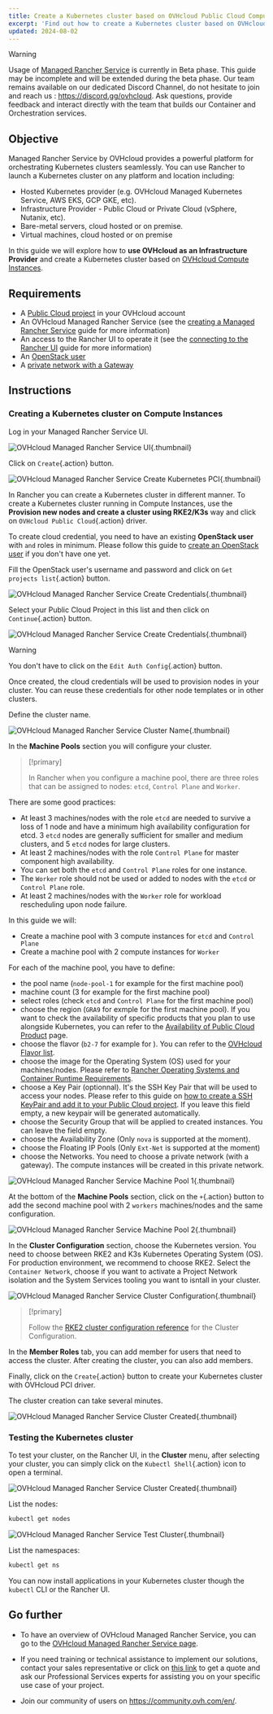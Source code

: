 ```yaml
---
title: Create a Kubernetes cluster based on OVHcloud Public Cloud Compute Instances
excerpt: 'Find out how to create a Kubernetes cluster based on OVHcloud Public Cloud Compute Instances (PCI) on a Managed Rancher Service'
updated: 2024-08-02
---
```


> [!warning]
>
> Usage of [Managed Rancher Service](https://labs.ovhcloud.com/en/managed-rancher-service/) is currently in Beta phase.
> This guide may be incomplete and will be extended during the beta phase. Our team remains available on our dedicated Discord Channel, do not hesitate to join and reach us : <https://discord.gg/ovhcloud>. Ask questions, provide feedback and interact directly with the team that builds our Container and Orchestration services.
>

## Objective

Managed Rancher Service by OVHcloud provides a powerful platform for orchestrating Kubernetes clusters seamlessly. You can use Rancher to launch a Kubernetes cluster on any platform and location including:

- Hosted Kubernetes provider (e.g. OVHcloud Managed Kubernetes Service, AWS EKS, GCP GKE, etc).
- Infrastructure Provider - Public Cloud or Private Cloud (vSphere, Nutanix, etc).
- Bare-metal servers, cloud hosted or on premise.
- Virtual machines, cloud hosted or on premise

In this guide we will explore how to **use OVHcloud as an Infrastructure Provider** and create a Kubernetes cluster based on [OVHcloud Compute Instances](https://www.ovhcloud.com/es/public-cloud/compute/).

## Requirements

- A [Public Cloud project](https://www.ovhcloud.com/es/public-cloud/) in your OVHcloud account
- An OVHcloud Managed Rancher Service (see the [creating a Managed Rancher Service](/pages/public_cloud/containers_orchestration/managed_rancher_service/create-update-rancher) guide for more information)
- An access to the Rancher UI to operate it (see the [connecting to the Rancher UI](/pages/public_cloud/containers_orchestration/managed_rancher_service/create-update-rancher) guide for more information)
- An [OpenStack user](https://help.ovhcloud.com/csm/en-gb-public-cloud-compute-openstack-users?id=kb_article_view&sysparm_article=KB0050636)
- A [private network with a Gateway](https://help.ovhcloud.com/csm/en-public-cloud-network-create-private-network-gateway?id=kb_article_view&sysparm_article=KB0050213)

## Instructions

### Creating a Kubernetes cluster on Compute Instances

Log in your Managed Rancher Service UI.

![OVHcloud Managed Rancher Service UI](images/rancher-ui.png){.thumbnail}

Click on `Create`{.action} button.

![OVHcloud Managed Rancher Service Create Kubernetes PCI](images/rancher-create.png){.thumbnail}

In Rancher you can create a Kubernetes cluster in different manner. To create a Kubernetes cluster running in Compute Instances, use the **Provision new nodes and create a cluster using RKE2/K3s** way and click on `OVHcloud Public Cloud`{.action} driver.

To create cloud credential, you need to have an existing **OpenStack user** with `` and `` roles in minimum. Please follow this guide to [create an OpenStack user](https://help.ovhcloud.com/csm/en-gb-public-cloud-compute-openstack-users?id=kb_article_view&sysparm_article=KB0050636) if you don't have one yet. 

Fill the OpenStack user's username and password and click on `Get projects list`{.action} button.

![OVHcloud Managed Rancher Service Create Credentials](images/rancher-create-credentials.png){.thumbnail}

Select your Public Cloud Project in this list and then click on `Continue`{.action} button.

![OVHcloud Managed Rancher Service Create Credentials](images/rancher-create-credentials-project.png){.thumbnail}

> [!warning]
>
> You don't have to click on the `Edit Auth Config`{.action} button.

Once created, the cloud credentials will be used to provision nodes in your cluster. You can reuse these credentials for other node templates or in other clusters.

Define the cluster name.

![OVHcloud Managed Rancher Service Cluster Name](images/rancher-cluster-name.png){.thumbnail}

In the **Machine Pools** section you will configure your cluster.

> [!primary]
>
> In Rancher when you configure a machine pool, there are three roles that can be assigned to nodes: `etcd`, `Control Plane` and `Worker`.

There are some good practices:

- At least 3 machines/nodes with the role `etcd` are needed to survive a loss of 1 node and have a minimum high availability configuration for etcd. 3 `etcd` nodes are generally sufficient for smaller and medium clusters, and 5 `etcd` nodes for large clusters.
- At least 2 machines/nodes with the role `Control Plane` for master component high availability.
- You can set both the `etcd` and `Control Plane` roles for one instance.
- The `Worker` role should not be used or added to nodes with the `etcd` or `Control Plane` role.
- At least 2 machines/nodes with the `Worker` role for workload rescheduling upon node failure.

In this guide we will:

- Create a machine pool with 3 compute instances for `etcd` and `Control Plane`
- Create a machine pool with 2 compute instances for `Worker` 

For each of the machine pool, you have to define:
- the pool name (`node-pool-1` for example for the first machine pool)
- machine count (3 for example for the first machine pool)
- select roles (check `etcd` and `Control Plane` for the first machine pool)
- choose the region (`GRA9` for exmple for the first machine pool). If you want to check the availability of specific products that you plan to use alongside Kubernetes, you can refer to the [Availability of Public Cloud Product](https://www.ovhcloud.com/es/public-cloud/regions-availability/) page.
- choose the flavor (`b2-7` for example for ). You can refer to the [OVHcloud Flavor list](https://www.ovhcloud.com/es/public-cloud/prices/).
- choose the image for the Operating System (OS) used for your machines/nodes. Please refer to [Rancher Operating Systems and Container Runtime Requirements](https://ranchermanager.docs.rancher.com/how-to-guides/new-user-guides/kubernetes-clusters-in-rancher-setup/node-requirements-for-rancher-managed-clusters).
- choose a Key Pair (optionnal). It's the SSH Key Pair that will be used to access your nodes. Please refer to this guide on [how to create a SSH KeyPair and add it to your Public Cloud project](https://help.ovhcloud.com/csm/en-gb-public-cloud-compute-getting-started?id=kb_article_view&sysparm_article=KB0051017). If you leave this field empty, a new keypair will be generated automatically.
- choose the Security Group that will be applied to created instances. You can leave the field empty.
- choose the Availability Zone (Only `nova` is supported at the moment).
- choose the Floating IP Pools (Only `Ext-Net` is supported at the moment)
- choose the Networks. You need to choose a private network (with a gateway). The compute instances will be created in this private network.

![OVHcloud Managed Rancher Service Machine Pool 1](images/rancher-machine-pool-1.png){.thumbnail}

At the bottom of the **Machine Pools** section, click on the `+`{.action} button to add the second machine pool with 2 `workers` machines/nodes and the same configuration.

![OVHcloud Managed Rancher Service Machine Pool 2](images/rancher-machine-pool-2.png){.thumbnail}

In the **Cluster Configuration** section, choose the Kubernetes version. You need to choose between RKE2 and K3s Kubernetes Operating System (OS). For production environment, we recommend to choose RKE2.
Select the `Container Network`, choose if you want to activate a Project Network isolation and the System Services tooling you want to isntall in your cluster.

![OVHcloud Managed Rancher Service Cluster Configuration](images/rancher-cluster-config.png){.thumbnail}

> [!primary]
>
> Follow the [RKE2 cluster configuration reference](https://ranchermanager.docs.rancher.com/reference-guides/cluster-configuration/rancher-server-configuration/rke2-cluster-configuration) for the Cluster Configuration.

In the **Member Roles** tab, you can add member for users that need to access the cluster.
After creating the cluster, you can also add members.

Finally, click on the `Create`{.action} button to create your Kubernetes cluster with OVHcloud PCI driver.

The cluster creation can take several minutes.

![OVHcloud Managed Rancher Service Cluster Created](images/rancher-cluster-created.png){.thumbnail}

### Testing the Kubernetes cluster 

To test your cluster, on the Rancher UI, in the **Cluster** menu, after selecting your cluster, you can simply click on the `Kubectl Shell`{.action} icon to open a terminal.

![OVHcloud Managed Rancher Service Cluster Created](images/rancher-cluster-created.png){.thumbnail}

List the nodes:

```bash
kubectl get nodes
```

![OVHcloud Managed Rancher Service Test Cluster](images/kubectl-get-nodes.png){.thumbnail}

List the namespaces:

```bash
kubectl get ns
```

You can now install applications in your Kubernetes cluster though the `kubectl` CLI or the Rancher UI.

## Go further

- To have an overview of OVHcloud Managed Rancher Service, you can go to the [OVHcloud Managed Rancher Service page](https://www.ovhcloud.com/es/public-cloud/managed-rancher-service/).

- If you need training or technical assistance to implement our solutions, contact your sales representative or click on [this link](https://www.ovhcloud.com/es/professional-services/) to get a quote and ask our Professional Services experts for assisting you on your specific use case of your project.

- Join our community of users on <https://community.ovh.com/en/>.